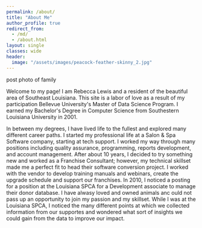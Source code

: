 ```yaml
---
permalink: /about/
title: "About Me"
author_profile: true
redirect_from: 
  - /md/
  - /about.html
layout: single
classes: wide
header:
  image: "/assets/images/peacock-feather-skinny_2.jpg"
---
```


post photo of family

Welcome to my page!  I am Rebecca Lewis and a resident of the beautiful area of Southeast Louisiana.  This site is a labor of love as a result of my participation Bellevue University's Master of Data Science Program.  I earned my Bachelor's Degree in Computer Science from Southestern Louisiana University in 2001.  

In between my degrees, I have lived life to the fullest and explored many different career paths.  I started my professional life at a Salon & Spa Software company, starting at tech support.  I worked my way through many positions including quality assurance, programming, reports development, and account management. After about 10 years, I decided to try something new and worked as a Franchise Consultant; however, my technical skillset made me a perfect fit to head their software conversion project.  I worked with the vendor to develop training manuals and webinars, create the upgrade schedule and support our franchises. In 2010, I noticed a posting for a position at the Louisiana SPCA for a Development associate to manage their donor database. I have alwasy loved and owned animals anc ould not pass up an opportunity to join my passion and my skillset. While I was at the Louisiana SPCA, I noticed the many different points at which we collected information from our supportes and wondered what sort of insights we could gain from the data to improve our impact.
